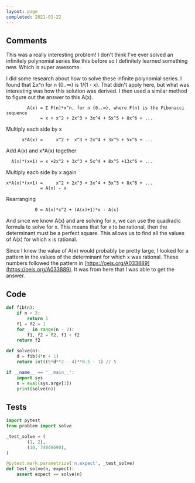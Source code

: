 ```yaml
---
layout: page
completed: 2021-01-22
---
```


## Comments

This was a really interesting problem!  I don't think I've ever solved an
infinitely polynomial series like this before so I definitely learned something
new.  Which is super awesome.

I did some research about how to solve these infinite polynomial series.  I
found that Σx^n for n {0..∞} is 1/(1 - x).  That didn't apply here, but what
was interesting was how this solution was derived.  I then used a similar
method to figure out the answer to this A(x).

            A(x) = Σ F(n)*x^n, for n {0..∞}, where F(n) is the Fibonacci sequence
                 = x + x^2 + 2x^3 + 3x^4 + 5x^5 + 8x^6 + ...

Multiply each side by x

          x*A(x) =     x^2 +  x^3 + 2x^4 + 3x^5 + 5x^6 + ...

Add A(x) and x*A(x) together

      A(x)*(x+1) = x +2x^2 + 3x^3 + 5x^4 + 8x^5 +13x^6 + ...

Multiply each side by x again

    x*A(x)*(x+1) =     x^2 + 2x^3 + 3x^4 + 5x^5 + 8x^6 + ...
                 = A(x) - x

Rearranging

               0 = A(x)*x^2 + (A(x)+1)*x - A(x)

And since we know A(x) and are solving for x, we can use the quadradic formula
to solve for x.  This means that for x to be rational, then the determinant
must be a perfect square.  This allows us to find all the values of A(x) for
which x is rational.

Since I knew the value of A(x) would probably be pretty large, I looked for a
pattern in the values of the determinant for which x was rational.  These
numbers followed the pattern in
[https://oeis.org/A033889](https://oeis.org/A033889).  It was from here that I
was able to get the answer.

## Code

```python
def fib(n):
    if n < 3:
        return 1
    f1 = f2 = 1
    for _ in range(n - 2):
        f1, f2 = f2, f1 + f2
    return f2

def solve(n):
    d = fib(4*n + 1)
    return int((5*d**2 - 4)**0.5 - 1) // 5

if __name__ == '__main__':
    import sys
    n = eval(sys.argv[1])
    print(solve(n))
```

## Tests

```python
import pytest
from problem import solve

_test_solve = (
        (1, 2),
        (10, 74049690),
)

@pytest.mark.parametrize('n,expect', _test_solve)
def test_solve(n, expect):
    assert expect == solve(n)
```
